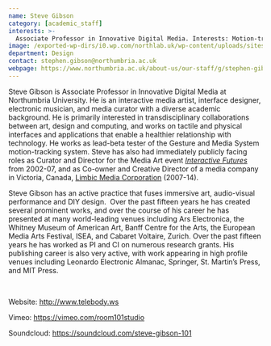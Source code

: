 ```yaml
---
name: Steve Gibson
category: [academic_staff]
interests: >-
  Associate Professor in Innovative Digital Media. Interests: Motion-tracking, live audio-visuals, physical computing, art-science collaboration, experiential design.
image: /exported-wp-dirs/i0.wp.com/northlab.uk/wp-content/uploads/sites/15/2019/03/SteveGibson13c8.jpg
department: Design
contact: stephen.gibson@northumbria.ac.uk
webpage: https://www.northumbria.ac.uk/about-us/our-staff/g/stephen-gibson/
---
```

Steve Gibson is Associate Professor in Innovative Digital Media at Northumbria University. He is an interactive media artist, interface designer, electronic musician, and media curator with a diverse academic background. He is primarily interested in transdisciplinary collaborations between art, design and computing, and works on tactile and physical interfaces and applications that enable a healthier relationship with technology. He works as lead-beta tester of the Gesture and Media System motion-tracking system. Steve has also had immediately publicly facing roles as Curator and Director for the Media Art event <em><a href="http://interactivefutures.ca/">Interactive Futures</a></em> from 2002-07, and as Co-owner and Creative Director of a media company in Victoria, Canada, <a href="https://limbicmedia.ca/">Limbic Media Corporation</a> (2007-14).

Steve Gibson has an active practice that fuses immersive art, audio-visual performance and DIY design.&nbsp; Over the past fifteen years he has created several prominent works, and over the course of his career he has presented at many world-leading venues including Ars Electronica, the Whitney Museum of American Art, Banff Centre for the Arts, the European Media Arts Festival, ISEA, and Cabaret Voltaire, Zurich. Over the past fifteen years he has worked as PI and CI on numerous research grants. His publishing career is also very active, with work appearing in high profile venues including Leonardo Electronic Almanac, Springer, St. Martin’s Press, and MIT Press.

&nbsp;

Website:&nbsp;<u><a href="http://www.telebody.ws/">http://www.telebody.ws</a></u>

Vimeo: <a href="https://vimeo.com/room101studio">https://vimeo.com/room101studio</a>

Soundcloud:&nbsp;<u><a href="https://soundcloud.com/steve-gibson-101">https://soundcloud.com/steve-gibson-101</a></u>

&nbsp;

